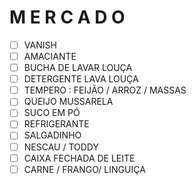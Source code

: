# M E R C A D O

- [ ]  VANISH
- [ ]  AMACIANTE
- [ ]  BUCHA DE LAVAR LOUÇA
- [ ]  DETERGENTE LAVA LOUÇA
- [ ]  TEMPERO : FEIJÃO / ARROZ / MASSAS
- [ ]  QUEIJO MUSSARELA
- [ ]  SUCO EM PÓ
- [ ]  REFRIGERANTE
- [ ]  SALGADINHO
- [ ]  NESCAU / TODDY
- [ ]  CAIXA FECHADA DE LEITE
- [ ]  CARNE / FRANGO/ LINGUIÇA